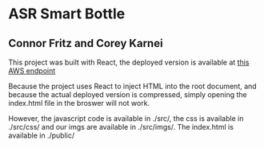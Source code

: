 # ASR Smart Bottle
## Connor Fritz and Corey Karnei

This project was built with React, the deployed version is available at
[this AWS endpoint](http://smart-bottle.s3-website.us-east-2.amazonaws.com/)

Because the project uses React to inject HTML into the root document, and because
the actual deployed version is compressed, simply opening the index.html file
in the broswer will not work.

However, the javascript code is available in ./src/, the css is available in ./src/css/
and our imgs are available in ./src/imgs/. The index.html is available in ./public/
